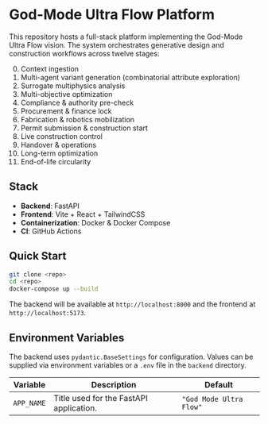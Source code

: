 # God-Mode Ultra Flow Platform

This repository hosts a full-stack platform implementing the God-Mode Ultra Flow vision. The system orchestrates generative design and construction workflows across twelve stages:

0. Context ingestion
1. Multi-agent variant generation (combinatorial attribute exploration)
2. Surrogate multiphysics analysis
3. Multi-objective optimization
4. Compliance & authority pre-check
5. Procurement & finance lock
6. Fabrication & robotics mobilization
7. Permit submission & construction start
8. Live construction control
9. Handover & operations
10. Long-term optimization
11. End-of-life circularity

## Stack

- **Backend**: FastAPI
- **Frontend**: Vite + React + TailwindCSS
- **Containerization**: Docker & Docker Compose
- **CI**: GitHub Actions

## Quick Start

```bash
git clone <repo>
cd <repo>
docker-compose up --build
```

The backend will be available at `http://localhost:8000` and the frontend at `http://localhost:5173`.

## Environment Variables

The backend uses `pydantic.BaseSettings` for configuration. Values can be supplied
via environment variables or a `.env` file in the `backend` directory.

| Variable  | Description                                | Default               |
|-----------|--------------------------------------------|-----------------------|
| `APP_NAME` | Title used for the FastAPI application.    | `"God Mode Ultra Flow"` |
